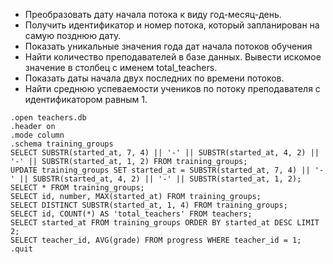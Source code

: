 
 + Преобразовать дату начала потока к виду год-месяц-день.
 + Получить идентификатор и номер потока, который запланирован на самую позднюю дату.
 + Показать уникальные значения года дат начала потоков обучения
 + Найти количество преподавателей в базе данных. Вывести искомое значение в столбец с именем total_teachers.
 + Показать даты начала двух последних по времени потоков.
 + Найти среднюю успеваемости учеников по потоку преподавателя с идентификатором равным 1.


```
.open teachers.db
.header on
.mode column
.schema training_groups
SELECT SUBSTR(started_at, 7, 4) || '-' || SUBSTR(started_at, 4, 2) || '-' || SUBSTR(started_at, 1, 2) FROM training_groups;
UPDATE training_groups SET started_at = SUBSTR(started_at, 7, 4) || '-' || SUBSTR(started_at, 4, 2) || '-' || SUBSTR(started_at, 1, 2);
SELECT * FROM training_groups;
SELECT id, number, MAX(started_at) FROM training_groups; 
SELECT DISTINCT SUBSTR(started_at, 1, 4) FROM training_groups; 
SELECT id, COUNT(*) AS 'total_teachers' FROM teachers;
SELECT started_at FROM training_groups ORDER BY started_at DESC LIMIT 2;
SELECT teacher_id, AVG(grade) FROM progress WHERE teacher_id = 1;
.quit
```
